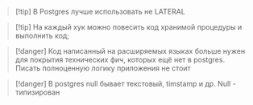>[!tip] В Postgres лучше использовать не LATERAL

>[!tip] На каждый хук можно повесить код хранимой процедуры и выполнить код;

>[!danger] Код написанный на расширяемых языках больше нужен для покрытия технических фич, которых ещё нет в postgres. Писать полноценную логику приложения не стоит

>[!danger] В postgres null бывает текстовый, timstamp и др. Null - типизирован

